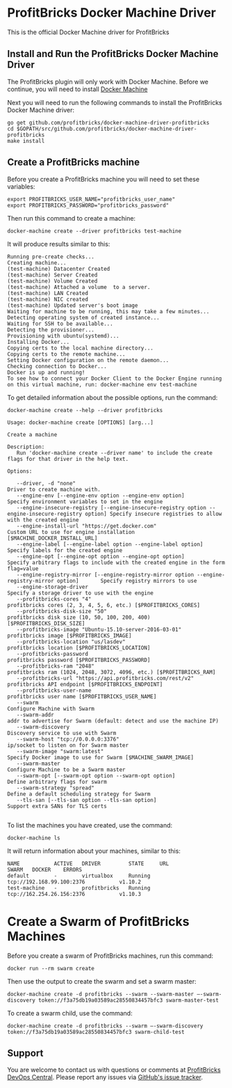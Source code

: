 # ProfitBricks Docker Machine Driver

This is the official Docker Machine driver for ProfitBricks

## Install and Run the ProfitBricks Docker Machine Driver

The ProfitBricks plugin will only work with Docker Machine. Before we continue, you will need to install [Docker Machine](https://docs.docker.com/machine/install-machine/)

Next you will need to run the following commands to install the ProfitBricks Docker Machine driver:

    go get github.com/profitbricks/docker-machine-driver-profitbricks
    cd $GOPATH/src/github.com/profitbricks/docker-machine-driver-profitbricks
    make install  

## Create a ProfitBricks machine

Before you create a ProfitBricks machine you will need to set these variables:

    export PROFITBRICKS_USER_NAME="profitbricks_user_name"
    export PROFITBRICKS_PASSWORD="profitbricks_password"

Then run this command to create a machine:

    docker-machine create --driver profitbricks test-machine

It will produce results similar to this:

```
Running pre-create checks...
Creating machine...
(test-machine) Datacenter Created
(test-machine) Server Created
(test-machine) Volume Created
(test-machine) Attached a volume  to a server.
(test-machine) LAN Created
(test-machine) NIC created
(test-machine) Updated server's boot image
Waiting for machine to be running, this may take a few minutes...
Detecting operating system of created instance...
Waiting for SSH to be available...
Detecting the provisioner...
Provisioning with ubuntu(systemd)...
Installing Docker...
Copying certs to the local machine directory...
Copying certs to the remote machine...
Setting Docker configuration on the remote daemon...
Checking connection to Docker...
Docker is up and running!
To see how to connect your Docker Client to the Docker Engine running on this virtual machine, run: docker-machine env test-machine

```

To get detailed information about the possible options,  run the command:

```docker-machine create --help --driver profitbricks```

```
Usage: docker-machine create [OPTIONS] [arg...]

Create a machine

Description:
   Run 'docker-machine create --driver name' to include the create flags for that driver in the help text.

Options:
   
   --driver, -d "none"											                                    Driver to create machine with.
   --engine-env [--engine-env option --engine-env option]			                                Specify environment variables to set in the engine
   --engine-insecure-registry [--engine-insecure-registry option --engine-insecure-registry option]	Specify insecure registries to allow with the created engine
   --engine-install-url "https://get.docker.com"							                        Custom URL to use for engine installation [$MACHINE_DOCKER_INSTALL_URL]
   --engine-label [--engine-label option --engine-label option]						                Specify labels for the created engine
   --engine-opt [--engine-opt option --engine-opt option]						                    Specify arbitrary flags to include with the created engine in the form flag=value
   --engine-registry-mirror [--engine-registry-mirror option --engine-registry-mirror option]		Specify registry mirrors to use
   --engine-storage-driver 										                                    Specify a storage driver to use with the engine
   --profitbricks-cores "4"										                                    profitbricks cores (2, 3, 4, 5, 6, etc.) [$PROFITBRICKS_CORES]
   --profitbricks-disk-size "50"									                                profitbricks disk size (10, 50, 100, 200, 400) [$PROFITBRICKS_DISK_SIZE]
   --profitbricks-image "Ubuntu-15.10-server-2016-03-01"						                    profitbricks image [$PROFITBRICKS_IMAGE]
   --profitbricks-location "us/lasdev"									                            profitbricks location [$PROFITBRICKS_LOCATION]
   --profitbricks-password 										                                    profitbricks password [$PROFITBRICKS_PASSWORD]
   --profitbricks-ram "2048"										                                profitbricks ram (1024, 2048, 3072, 4096, etc.) [$PROFITBRICKS_RAM]
   --profitbricks-url "https://api.profitbricks.com/rest/v2"					                	profitbricks API endpoint [$PROFITBRICKS_ENDPOINT]
   --profitbricks-user-name 										                                profitbricks user name [$PROFITBRICKS_USER_NAME]
   --swarm												                                            Configure Machine with Swarm
   --swarm-addr 											                                        addr to advertise for Swarm (default: detect and use the machine IP)
   --swarm-discovery 											                                    Discovery service to use with Swarm
   --swarm-host "tcp://0.0.0.0:3376"									                            ip/socket to listen on for Swarm master
   --swarm-image "swarm:latest"										                                Specify Docker image to use for Swarm [$MACHINE_SWARM_IMAGE]
   --swarm-master											                                        Configure Machine to be a Swarm master
   --swarm-opt [--swarm-opt option --swarm-opt option]				                    			Define arbitrary flags for swarm
   --swarm-strategy "spread"										                                Define a default scheduling strategy for Swarm
   --tls-san [--tls-san option --tls-san option]					                        		Support extra SANs for TLS certs
   
```

To list the machines you have created, use the command:

    docker-machine ls

It will return information about your machines, similar to this:

```
NAME           ACTIVE   DRIVER         STATE     URL                         SWARM   DOCKER    ERRORS
default        -        virtualbox     Running   tcp://192.168.99.100:2376           v1.10.2   
test-machine   -        profitbricks   Running   tcp://162.254.26.156:2376           v1.10.3   

```

# Create a Swarm of ProfitBricks Machines 

Before you create a swarm of ProfitBricks machines, run this command:

    docker run --rm swarm create

Then use the output to create the swarm and set a swarm master:

    docker-machine create -d profitbricks --swarm --swarm-master —-swarm-discovery token://f3a75db19a03589ac28550834457bfc3 swarm-master-test

To create a swarm child, use the command:

```docker-machine create -d profitbricks --swarm —-swarm-discovery token://f3a75db19a03589ac28550834457bfc3 swarm-child-test```


## Support

You are welcome to contact us with questions or comments at [ProfitBricks DevOps Central](https://devops.profitbricks.com/). Please report any issues via [GitHub's issue tracker](https://github.com/profitbricks/docker-machine-driver-profitbricks/issues).